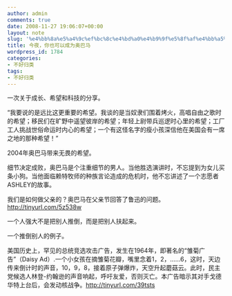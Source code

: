 ```yaml
---
author: admin
comments: true
date: 2008-11-27 19:06:07+00:00
layout: note
slug: '%e4%bb%8a%e5%a4%9c%ef%bc%8c%e4%bd%a0%e4%b9%9f%e5%8f%af%e4%bb%a5%e6%88%90%e4%b8%ba%e5%a5%a5%e5%b7%b4%e9%a9%ac'
title: 今夜，你也可以成为奥巴马
wordpress_id: 1784
categories:
- 不好归类
tags:
- 不好归类
---
```


一次关于成长、希望和科技的分享。

“我要说的是远比这更重要的希望。我谈的是当奴隶们围着烤火，高唱自由之歌时的希望；移民们在旷野中遥望彼岸的希望；年轻上尉带兵巡逻时心里的希望；工厂工人挑战世俗命运时内心的希望；一个有这怪名字的瘦小孩深信他在美国会有一席之地的那种希望！”

2004年奥巴马带来无畏的希望。

细节决定成败，奥巴马是个注重细节的男人。当他胜选演讲时，不忘提到为女儿买条小狗。当他面临赖特牧师的种族言论造成的危机时，他不忘讲述了一个志愿者ASHLEY的故事。

我们是如何做父亲的？奥巴马在父亲节回答了鲁迅的问题。http://tinyurl.com/5z538w

一个人强大不是把别人推倒，而是把别人扶起来。

一个推倒别人的例子。

美国历史上，罕见的总统竞选攻击广告，发生在1964年，即著名的“雏菊广告”（Daisy Ad）.一个小女孩在摘雏菊花瓣，嘴里念着1，2，……6，这时，天边传来倒计时的声音，10，9，8，接着原子弹爆炸，天空升起蘑菇云。此时，民主党候选人林登-约翰逊的声音响起，呼吁友爱，否则灭亡。本广告暗示其对手戈德华特上台后，会发动核战争。http://tinyurl.com/39tsts


